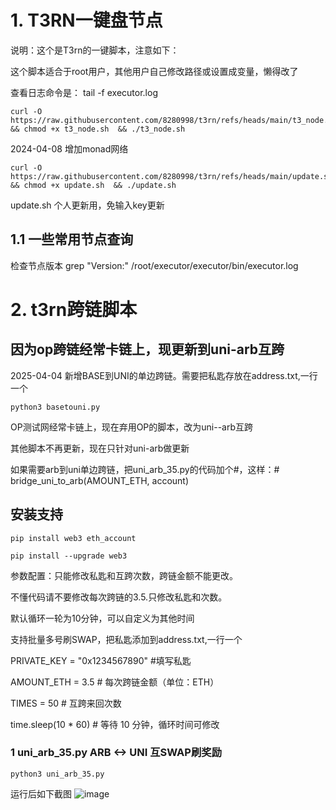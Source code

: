 # 1. T3RN一键盘节点
说明：这个是T3rn的一键脚本，注意如下：

这个脚本适合于root用户，其他用户自己修改路径或设置成变量，懒得改了

查看日志命令是： tail -f executor.log

    curl -O https://raw.githubusercontent.com/8280998/t3rn/refs/heads/main/t3_node.sh && chmod +x t3_node.sh  && ./t3_node.sh

2024-04-08 增加monad网络

    curl -O https://raw.githubusercontent.com/8280998/t3rn/refs/heads/main/update.sh && chmod +x update.sh  && ./update.sh

update.sh 个人更新用，免输入key更新

## 1.1 一些常用节点查询

检查节点版本
    grep "Version:" /root/executor/executor/bin/executor.log

# 2. t3rn跨链脚本 
## 因为op跨链经常卡链上，现更新到uni-arb互跨

2025-04-04 新增BASE到UNI的单边跨链。需要把私匙存放在address.txt,一行一个

    python3 basetouni.py
    
OP测试网经常卡链上，现在弃用OP的脚本，改为uni--arb互跨

其他脚本不再更新，现在只针对uni-arb做更新

如果需要arb到uni单边跨链，把uni_arb_35.py的代码加个#，这样：# bridge_uni_to_arb(AMOUNT_ETH, account)

## 安装支持
    pip install web3 eth_account

    pip install --upgrade web3

参数配置：只能修改私匙和互跨次数，跨链金额不能更改。

不懂代码请不要修改每次跨链的3.5.只修改私匙和次数。

默认循环一轮为10分钟，可以自定义为其他时间

支持批量多号刷SWAP，把私匙添加到address.txt,一行一个


   PRIVATE_KEY = "0x1234567890"  #填写私匙
   
   AMOUNT_ETH = 3.5  # 每次跨链金额（单位：ETH）
   
   TIMES = 50  # 互跨来回次数

   time.sleep(10 * 60)  # 等待 10 分钟，循环时间可修改
   
### 1 uni_arb_35.py ARB <-> UNI 互SWAP刷奖励 
    python3 uni_arb_35.py
运行后如下截图
![image](https://github.com/user-attachments/assets/b84918fa-db30-41d1-b53c-e49541689c61)



